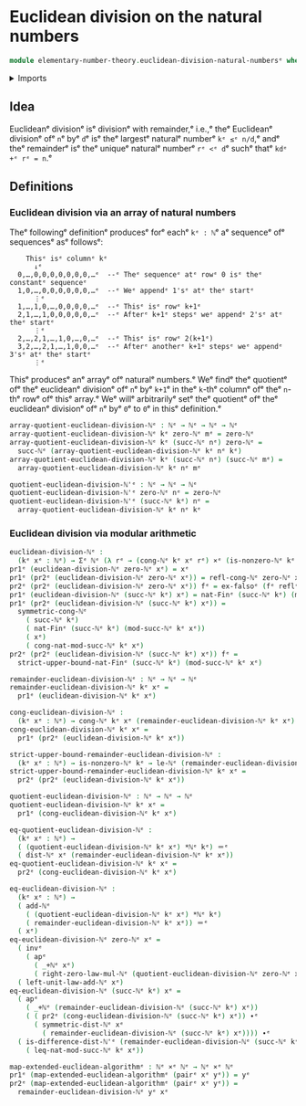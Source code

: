 # Euclidean division on the natural numbers

```agda
module elementary-number-theory.euclidean-division-natural-numbersᵉ where
```

<details><summary>Imports</summary>

```agda
open import elementary-number-theory.addition-natural-numbersᵉ
open import elementary-number-theory.congruence-natural-numbersᵉ
open import elementary-number-theory.distance-natural-numbersᵉ
open import elementary-number-theory.modular-arithmetic-standard-finite-typesᵉ
open import elementary-number-theory.multiplication-natural-numbersᵉ
open import elementary-number-theory.natural-numbersᵉ
open import elementary-number-theory.strict-inequality-natural-numbersᵉ

open import foundation.action-on-identifications-functionsᵉ
open import foundation.cartesian-product-typesᵉ
open import foundation.dependent-pair-typesᵉ
open import foundation.empty-typesᵉ
open import foundation.identity-typesᵉ

open import univalent-combinatorics.standard-finite-typesᵉ
```

</details>

## Idea

Euclideanᵉ divisionᵉ isᵉ divisionᵉ with remainder,ᵉ i.e.,ᵉ theᵉ Euclideanᵉ divisionᵉ ofᵉ
`n`ᵉ byᵉ `d`ᵉ isᵉ theᵉ largestᵉ naturalᵉ numberᵉ `kᵉ ≤ᵉ n/d`,ᵉ andᵉ theᵉ remainderᵉ isᵉ theᵉ
uniqueᵉ naturalᵉ numberᵉ `rᵉ <ᵉ d`ᵉ suchᵉ thatᵉ `kdᵉ +ᵉ rᵉ = n`.ᵉ

## Definitions

### Euclidean division via an array of natural numbers

Theᵉ followingᵉ definitionᵉ producesᵉ forᵉ eachᵉ `kᵉ : ℕ`ᵉ aᵉ sequenceᵉ ofᵉ sequencesᵉ asᵉ
followsᵉ:

```text
    Thisᵉ isᵉ columnᵉ kᵉ
      ↓ᵉ
  0,…,0,0,0,0,0,0,0,…ᵉ  --ᵉ Theᵉ sequenceᵉ atᵉ rowᵉ 0 isᵉ theᵉ constantᵉ sequenceᵉ
  1,0,…,0,0,0,0,0,0,…ᵉ  --ᵉ Weᵉ appendᵉ 1'sᵉ atᵉ theᵉ startᵉ
      ⋮ᵉ
  1,…,1,0,…,0,0,0,0,…ᵉ  --ᵉ Thisᵉ isᵉ rowᵉ k+1ᵉ
  2,1,…,1,0,0,0,0,0,…ᵉ  --ᵉ Afterᵉ k+1ᵉ stepsᵉ weᵉ appendᵉ 2'sᵉ atᵉ theᵉ startᵉ
      ⋮ᵉ
  2,…,2,1,…,1,0,…,0,…ᵉ  --ᵉ Thisᵉ isᵉ rowᵉ 2(k+1ᵉ)
  3,2,…,2,1,…,1,0,0,…ᵉ  --ᵉ Afterᵉ anotherᵉ k+1ᵉ stepsᵉ weᵉ appendᵉ 3'sᵉ atᵉ theᵉ startᵉ
      ⋮ᵉ
```

Thisᵉ producesᵉ anᵉ arrayᵉ ofᵉ naturalᵉ numbers.ᵉ Weᵉ findᵉ theᵉ quotientᵉ ofᵉ theᵉ euclideanᵉ
divisionᵉ ofᵉ `n`ᵉ byᵉ `k+1`ᵉ in theᵉ `k`-thᵉ columnᵉ ofᵉ theᵉ `n`-thᵉ rowᵉ ofᵉ thisᵉ array.ᵉ
Weᵉ willᵉ arbitrarilyᵉ setᵉ theᵉ quotientᵉ ofᵉ theᵉ euclideanᵉ divisionᵉ ofᵉ `n`ᵉ byᵉ `0`ᵉ to
`0`ᵉ in thisᵉ definition.ᵉ

```agda
array-quotient-euclidean-division-ℕᵉ : ℕᵉ → ℕᵉ → ℕᵉ → ℕᵉ
array-quotient-euclidean-division-ℕᵉ kᵉ zero-ℕᵉ mᵉ = zero-ℕᵉ
array-quotient-euclidean-division-ℕᵉ kᵉ (succ-ℕᵉ nᵉ) zero-ℕᵉ =
  succ-ℕᵉ (array-quotient-euclidean-division-ℕᵉ kᵉ nᵉ kᵉ)
array-quotient-euclidean-division-ℕᵉ kᵉ (succ-ℕᵉ nᵉ) (succ-ℕᵉ mᵉ) =
  array-quotient-euclidean-division-ℕᵉ kᵉ nᵉ mᵉ

quotient-euclidean-division-ℕ'ᵉ : ℕᵉ → ℕᵉ → ℕᵉ
quotient-euclidean-division-ℕ'ᵉ zero-ℕᵉ nᵉ = zero-ℕᵉ
quotient-euclidean-division-ℕ'ᵉ (succ-ℕᵉ kᵉ) nᵉ =
  array-quotient-euclidean-division-ℕᵉ kᵉ nᵉ kᵉ
```

### Euclidean division via modular arithmetic

```agda
euclidean-division-ℕᵉ :
  (kᵉ xᵉ : ℕᵉ) → Σᵉ ℕᵉ (λ rᵉ → (cong-ℕᵉ kᵉ xᵉ rᵉ) ×ᵉ (is-nonzero-ℕᵉ kᵉ → le-ℕᵉ rᵉ kᵉ))
pr1ᵉ (euclidean-division-ℕᵉ zero-ℕᵉ xᵉ) = xᵉ
pr1ᵉ (pr2ᵉ (euclidean-division-ℕᵉ zero-ℕᵉ xᵉ)) = refl-cong-ℕᵉ zero-ℕᵉ xᵉ
pr2ᵉ (pr2ᵉ (euclidean-division-ℕᵉ zero-ℕᵉ xᵉ)) fᵉ = ex-falsoᵉ (fᵉ reflᵉ)
pr1ᵉ (euclidean-division-ℕᵉ (succ-ℕᵉ kᵉ) xᵉ) = nat-Finᵉ (succ-ℕᵉ kᵉ) (mod-succ-ℕᵉ kᵉ xᵉ)
pr1ᵉ (pr2ᵉ (euclidean-division-ℕᵉ (succ-ℕᵉ kᵉ) xᵉ)) =
  symmetric-cong-ℕᵉ
    ( succ-ℕᵉ kᵉ)
    ( nat-Finᵉ (succ-ℕᵉ kᵉ) (mod-succ-ℕᵉ kᵉ xᵉ))
    ( xᵉ)
    ( cong-nat-mod-succ-ℕᵉ kᵉ xᵉ)
pr2ᵉ (pr2ᵉ (euclidean-division-ℕᵉ (succ-ℕᵉ kᵉ) xᵉ)) fᵉ =
  strict-upper-bound-nat-Finᵉ (succ-ℕᵉ kᵉ) (mod-succ-ℕᵉ kᵉ xᵉ)

remainder-euclidean-division-ℕᵉ : ℕᵉ → ℕᵉ → ℕᵉ
remainder-euclidean-division-ℕᵉ kᵉ xᵉ =
  pr1ᵉ (euclidean-division-ℕᵉ kᵉ xᵉ)

cong-euclidean-division-ℕᵉ :
  (kᵉ xᵉ : ℕᵉ) → cong-ℕᵉ kᵉ xᵉ (remainder-euclidean-division-ℕᵉ kᵉ xᵉ)
cong-euclidean-division-ℕᵉ kᵉ xᵉ =
  pr1ᵉ (pr2ᵉ (euclidean-division-ℕᵉ kᵉ xᵉ))

strict-upper-bound-remainder-euclidean-division-ℕᵉ :
  (kᵉ xᵉ : ℕᵉ) → is-nonzero-ℕᵉ kᵉ → le-ℕᵉ (remainder-euclidean-division-ℕᵉ kᵉ xᵉ) kᵉ
strict-upper-bound-remainder-euclidean-division-ℕᵉ kᵉ xᵉ =
  pr2ᵉ (pr2ᵉ (euclidean-division-ℕᵉ kᵉ xᵉ))

quotient-euclidean-division-ℕᵉ : ℕᵉ → ℕᵉ → ℕᵉ
quotient-euclidean-division-ℕᵉ kᵉ xᵉ =
  pr1ᵉ (cong-euclidean-division-ℕᵉ kᵉ xᵉ)

eq-quotient-euclidean-division-ℕᵉ :
  (kᵉ xᵉ : ℕᵉ) →
  ( (quotient-euclidean-division-ℕᵉ kᵉ xᵉ) *ℕᵉ kᵉ) ＝ᵉ
  ( dist-ℕᵉ xᵉ (remainder-euclidean-division-ℕᵉ kᵉ xᵉ))
eq-quotient-euclidean-division-ℕᵉ kᵉ xᵉ =
  pr2ᵉ (cong-euclidean-division-ℕᵉ kᵉ xᵉ)

eq-euclidean-division-ℕᵉ :
  (kᵉ xᵉ : ℕᵉ) →
  ( add-ℕᵉ
    ( (quotient-euclidean-division-ℕᵉ kᵉ xᵉ) *ℕᵉ kᵉ)
    ( remainder-euclidean-division-ℕᵉ kᵉ xᵉ)) ＝ᵉ
  ( xᵉ)
eq-euclidean-division-ℕᵉ zero-ℕᵉ xᵉ =
  ( invᵉ
    ( apᵉ
      ( _+ℕᵉ xᵉ)
      ( right-zero-law-mul-ℕᵉ (quotient-euclidean-division-ℕᵉ zero-ℕᵉ xᵉ)))) ∙ᵉ
  ( left-unit-law-add-ℕᵉ xᵉ)
eq-euclidean-division-ℕᵉ (succ-ℕᵉ kᵉ) xᵉ =
  ( apᵉ
    ( _+ℕᵉ (remainder-euclidean-division-ℕᵉ (succ-ℕᵉ kᵉ) xᵉ))
    ( ( pr2ᵉ (cong-euclidean-division-ℕᵉ (succ-ℕᵉ kᵉ) xᵉ)) ∙ᵉ
      ( symmetric-dist-ℕᵉ xᵉ
        ( remainder-euclidean-division-ℕᵉ (succ-ℕᵉ kᵉ) xᵉ)))) ∙ᵉ
  ( is-difference-dist-ℕ'ᵉ (remainder-euclidean-division-ℕᵉ (succ-ℕᵉ kᵉ) xᵉ) xᵉ
    ( leq-nat-mod-succ-ℕᵉ kᵉ xᵉ))
```

```agda
map-extended-euclidean-algorithmᵉ : ℕᵉ ×ᵉ ℕᵉ → ℕᵉ ×ᵉ ℕᵉ
pr1ᵉ (map-extended-euclidean-algorithmᵉ (pairᵉ xᵉ yᵉ)) = yᵉ
pr2ᵉ (map-extended-euclidean-algorithmᵉ (pairᵉ xᵉ yᵉ)) =
  remainder-euclidean-division-ℕᵉ yᵉ xᵉ
```